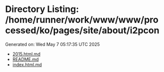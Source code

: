 # Directory Listing: /home/runner/work/www/www/processed/ko/pages/site/about/i2pcon
Generated on: Wed May  7 05:17:35 UTC 2025

- [2015.html.md](2015.html.md)
- [README.md](README.md)
- [index.html.md](index.html.md)
